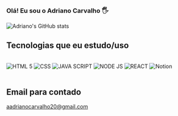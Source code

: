 ### Olá! Eu sou o Adriano Carvalho 🖐️



![Adriano's GitHub stats](https://github-readme-stats.vercel.app/api?username=lcadriano20&show_icons=true&theme=onedark)

## Tecnologias que eu estudo/uso

<div style="display: inline_block"><br/>

<img src="https://img.shields.io/badge/HTML5-E34F26?style=for-the-badge&logo=html5&logoColor=white" alt="HTML 5">

<img src="https://img.shields.io/badge/CSS-239120?&style=for-the-badge&logo=css3&logoColor=white" alt="CSS">

<img src="https://img.shields.io/badge/JavaScript-F7DF1E?style=for-the-badge&logo=javascript&logoColor=black" alt="JAVA SCRIPT">

<img src="https://img.shields.io/badge/Node.js-43853D?style=for-the-badge&logo=node.js&logoColor=white" alt="NODE JS">

<img src="https://img.shields.io/badge/React-20232A?style=for-the-badge&logo=react&logoColor=61DAFB" alt="REACT">

<img src="https://img.shields.io/badge/Notion-000000?style=for-the-badge&logo=notion&logoColor=white" alt="Notion">

</div><br>


## Email para contado 

aadrianocarvalho20@gmail.com
